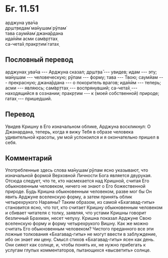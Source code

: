 # Бг. 11.51
арджуна ува̄ча<br/>
др̣шт̣ведам̇ ма̄нушам̇ рӯпам̇<br/>
тава саумйам̇ джана̄рдана<br/>
ида̄нӣм асми сам̇вр̣ттах̣<br/>
са-чета̄х̣ пракр̣тим̇ гатах̣
## Пословный перевод

арджунах̣ ува̄ча --- Арджуна сказал; др̣шт̣ва̄ --- увидев; идам --- эту;
ма̄нушам --- человеческую; рӯпам --- форму; тава --- Твою; саумйам ---
прекрасную; джана̄рдана --- о покоритель врагов; ида̄нӣм --- теперь; асми
--- являюсь; сам̇вр̣ттах̣ --- воспрянувший; са-чета̄х̣ --- находящийся в
сознании; пракр̣тим --- к (моей собственной) природе; гатах̣ ---
пришедший.

## Перевод

Увидев Кришну в Его изначальном облике, Арджуна воскликнул: О
Джанардана, теперь, когда я вижу Тебя в образе человека удивительной
красоты, ум мой успокоился и я окончательно пришел в себя.

## Комментарий

Употребленные здесь слова ма̄нушам̇ рӯпам ясно указывают, что изначальной
формой Верховной Личности Бога является двурукая. Отсюда следует, что
те, кто насмехается над Кришной, считая Его обыкновенным человеком,
ничего не знают о Его божественной природе. Будь Кришна обыкновенным
человеком, разве мог бы Он явить Арджуне вселенскую форму, а затем
принять облик четырехрукого Нараяны? Таким образом, из самой
«Бхагавад-гиты» становится ясно, что тот, кто считает Кришну
обыкновенным человеком и сбивает читателя с толку, заявляя, что устами
Кришны говорит безличный Брахман, несет чепуху. Кришна показал Арджуне
Свою вселенскую форму и форму четырехрукого Вишну. Как же можно считать
Его обыкновенным человеком? Чистого преданного все эти ложные толкования
«Бхагавад-гиты» не могут ввести в заблуждение, ибо он знает им цену.
Смысл стихов «Бхагавад-гиты» ясен как день. Они сияют как солнце, и,
чтобы понять их, не нужно прибегать к услугам глупых комментаторов,
пытающихся «высветить» солнце.
